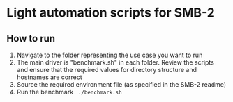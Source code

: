 # Light automation scripts for SMB-2
## How to run
1. Navigate to the folder representing the use case you want to run
2. The main driver is "benchmark.sh" in each folder. Review the scripts and ensure that the required values for directory structure and hostnames are correct
3. Source the required environment file (as specified in the SMB-2 readme)
4. Run the benchmark ``` ./benchmark.sh```
